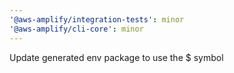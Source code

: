 ```yaml
---
'@aws-amplify/integration-tests': minor
'@aws-amplify/cli-core': minor
---
```


Update generated env package to use the $ symbol
